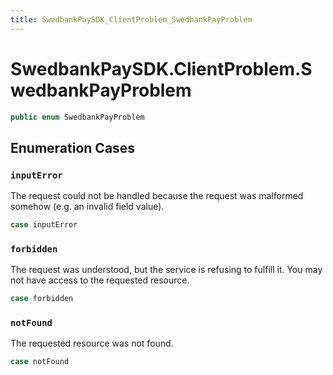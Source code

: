 ```yaml
---
title: SwedbankPaySDK_ClientProblem_SwedbankPayProblem
---
```

# SwedbankPaySDK.ClientProblem.SwedbankPayProblem

``` swift
public enum SwedbankPayProblem 
```

## Enumeration Cases

### `inputError`

The request could not be handled because the request was malformed somehow (e.g. an invalid field value).

``` swift
case inputError
```

### `forbidden`

The request was understood, but the service is refusing to fulfill it. You may not have access to the requested resource.

``` swift
case forbidden
```

### `notFound`

The requested resource was not found.

``` swift
case notFound
```
